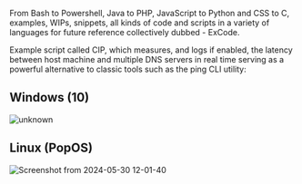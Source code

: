 From Bash to Powershell, Java to PHP, JavaScript to Python and CSS to C, examples, WIPs, snippets, all kinds of code and scripts in a variety of languages for future reference collectively dubbed - ExCode.

Example script called CIP, which measures, and logs if enabled, the latency between host machine and multiple DNS servers in real time serving as a powerful alternative to classic tools such as the ping CLI utility:

## Windows (10)

![unknown](https://github.com/all-sins/ExCode/assets/62400484/25d604aa-60e6-4be9-adf4-6ab573007e0d)


## Linux (PopOS)

![Screenshot from 2024-05-30 12-01-40](https://github.com/all-sins/ExCode/assets/62400484/a412cacf-c47d-4d9f-bd95-91aab3121a9c)
